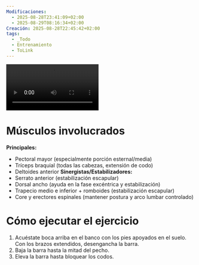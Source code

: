 ```yaml
---
Modificaciones:
  - 2025-08-28T23:41:09+02:00
  - 2025-08-29T08:16:34+02:00
Creación: 2025-08-28T22:45:42+02:00
tags:
  - _Todo
  - Entrenamiento
  - ToLink
---
```


<div style="display: grid; grid-template-columns: 1fr 1fr; gap: 10px; width: 100%;">
  <video src="barbell-bench-press-front.mp4" controls style="width: 100%;"></video>
</div>

 # Músculos involucrados
**Principales:**
- Pectoral mayor (especialmente porción esternal/media)
- Tríceps braquial (todas las cabezas, extensión de codo)
- Deltoides anterior
**Sinergistas/Estabilizadores:**
- Serrato anterior (estabilización escapular)
- Dorsal ancho (ayuda en la fase excéntrica y estabilización)
- Trapecio medio e inferior + romboides (estabilización escapular)
- Core y erectores espinales (mantener postura y arco lumbar controlado)
 
 # Cómo ejecutar el ejercicio
 1. Acuéstate boca arriba en el banco con los pies apoyados en el suelo. Con los brazos extendidos, desengancha la barra.
 2. Baja la barra hasta la mitad del pecho.
 3. Eleva la barra hasta bloquear los codos.
